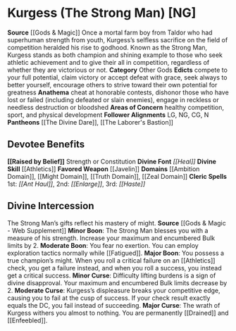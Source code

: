 ﻿---
ability:
- Strength
- Constitution
ability_boost:
- Strength
- Constitution
alignment: NG
deity:
- '[[DATABASE/deity/Kurgess|Kurgess]]'
- '[[DATABASE/deity/The Divine Dare|TheDivine Dare]]'
- '[[DATABASE/deity/The Laborer''s Bastion|The Laborer''s Bastion]]'
deity_category: Other Gods
divine_font: Heal
domain:
- '[[DATABASE/domain/Ambition Domain|Ambition]]'
- '[[DATABASE/domain/Might Domain|Might]]'
- '[[DATABASE/domain/Truth Domain|Truth]]'
- '[[DATABASE/domain/Zeal Domain|Zeal]]'
favored_weapon: '[[DATABASE/weapon/Javelin|Javelin]]'
follower_alignment:
- LG
- NG
- N
- CG
id: '42'
name: Kurgess
rarity: Common
skill:
- '[[DATABASE/skill/Athletics|Athletics]]'
source: '[[DATABASE/source/Gods & Magic|Gods & Magic]]'
trait: null
type: Deity

---
# Kurgess (The Strong Man) [NG]

**Source** [[Gods & Magic]] 
Once a mortal farm boy from Taldor who had superhuman strength from youth, Kurgess’s selfless sacrifice on the field of competition heralded his rise to godhood. Known as the Strong Man, Kurgess stands as both champion and shining example to those who seek athletic achievement and to give their all in competition, regardless of whether they are victorious or not.
**Category** Other Gods
**Edicts** compete to your full potential, claim victory or accept defeat with grace, seek always to better yourself, encourage others to strive toward their own potential for greatness
**Anathema** cheat at honorable contests, dishonor those who have lost or failed (including defeated or slain enemies), engage in reckless or needless destruction or bloodshed
**Areas of Concern** healthy competition, sport, and physical development
**Follower Alignments** LG, NG, CG, N
**Pantheons** [[The Divine Dare]], [[The Laborer's Bastion]]

## Devotee Benefits

**[[Raised by Belief]]** Strength or Constitution
**Divine Font** _[[Heal]]_
**Divine Skill** [[Athletics]]
**Favored Weapon** [[Javelin]]
**Domains** [[Ambition Domain]], [[Might Domain]], [[Truth Domain]], [[Zeal Domain]]
**Cleric Spells** 1st: _[[Ant Haul]]_, 2nd: _[[Enlarge]]_, 3rd: _[[Haste]]_

## Divine Intercession

The Strong Man’s gifts reflect his mastery of might.
**Source** [[Gods & Magic - Web Supplement]]
**Minor Boon**: The Strong Man blesses you with a measure of his strength. Increase your maximum and encumbered Bulk limits by 2.
**Moderate Boon**: You fear no exertion. You can employ exploration tactics normally while [[Fatigued]].
**Major Boon**: You possess a true champion’s might. When you roll a critical failure on an [[Athletics]] check, you get a failure instead, and when you roll a success, you instead get a critical success.
**Minor Curse**: Difficulty lifting burdens is a sign of divine disapproval. Your maximum and encumbered Bulk limits decrease by 2.
**Moderate Curse**: Kurgess’s displeasure breaks your competitive edge, causing you to fail at the cusp of success. If your check result exactly equals the DC, you fail instead of succeeding.
**Major Curse**: The wrath of Kurgess withers you almost to nothing. You are permanently [[Drained]] and [[Enfeebled]].